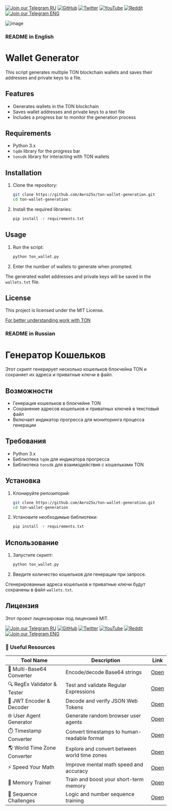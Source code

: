 [![Join our Telegram RU](https://img.shields.io/badge/Telegram-RU-03A500?style=for-the-badge&logo=telegram&logoColor=white&labelColor=blue&color=red)](https://t.me/hidden_coding)
[![GitHub](https://img.shields.io/badge/GitHub-181717?style=for-the-badge&logo=github&logoColor=white)](https://github.com/aero25x)
[![Twitter](https://img.shields.io/badge/Twitter-1DA1F2?style=for-the-badge&logo=x&logoColor=white)](https://x.com/aero25x)
[![YouTube](https://img.shields.io/badge/YouTube-FF0000?style=for-the-badge&logo=youtube&logoColor=white)](https://www.youtube.com/@flaming_chameleon)
[![Reddit](https://img.shields.io/badge/Reddit-FF3A00?style=for-the-badge&logo=reddit&logoColor=white)](https://www.reddit.com/r/HiddenCode/)
[![Join our Telegram ENG](https://img.shields.io/badge/Telegram-EN-03A500?style=for-the-badge&logo=telegram&logoColor=white&labelColor=blue&color=red)](https://t.me/hidden_coding_en)


![image](https://github.com/user-attachments/assets/1e972985-90e3-4532-954f-6fc3b5ba0ab2)



### README in English


# Wallet Generator

This script generates multiple TON blockchain wallets and saves their addresses and private keys to a file.

## Features

- Generates wallets in the TON blockchain
- Saves wallet addresses and private keys to a text file
- Includes a progress bar to monitor the generation process

## Requirements

- Python 3.x
- `tqdm` library for the progress bar
- `tonsdk` library for interacting with TON wallets

## Installation

1. Clone the repository:
    ```sh
    git clone https://github.com/Aero25x/ton-wallet-generation.git
    cd ton-wallet-generation
    ```

2. Install the required libraries:
    ```sh
    pip install -r requirements.txt
    ```

## Usage

1. Run the script:
    ```sh
    python ton_wallet.py
    ```

2. Enter the number of wallets to generate when prompted.

The generated wallet addresses and private keys will be saved in the `wallets.txt` file.

## License

This project is licensed under the MIT License.


[For better understanding work with TON](https://multitools.ovh/base64-decoder/)


### README in Russian


# Генератор Кошельков

Этот скрипт генерирует несколько кошельков блокчейна TON и сохраняет их адреса и приватные ключи в файл.

## Возможности

- Генерация кошельков в блокчейне TON
- Сохранение адресов кошельков и приватных ключей в текстовый файл
- Включает индикатор прогресса для мониторинга процесса генерации

## Требования

- Python 3.x
- Библиотека `tqdm` для индикатора прогресса
- Библиотека `tonsdk` для взаимодействия с кошельками TON

## Установка

1. Клонируйте репозиторий:
    ```sh
    git clone https://github.com/Aero25x/ton-wallet-generation.git
    cd ton-wallet-generation
    ```

2. Установите необходимые библиотеки:
    ```sh
    pip install -r requirements.txt
    ```

## Использование

1. Запустите скрипт:
    ```sh
    python ton_wallet.py
    ```

2. Введите количество кошельков для генерации при запросе.

Сгенерированные адреса кошельков и приватные ключи будут сохранены в файл `wallets.txt`.

## Лицензия

Этот проект лицензирован под лицензией MIT.

[![Join our Telegram RU](https://img.shields.io/badge/Telegram-RU-03A500?style=for-the-badge&logo=telegram&logoColor=white&labelColor=blue&color=red)](https://t.me/hidden_coding)
[![GitHub](https://img.shields.io/badge/GitHub-181717?style=for-the-badge&logo=github&logoColor=white)](https://github.com/aero25x)
[![Twitter](https://img.shields.io/badge/Twitter-1DA1F2?style=for-the-badge&logo=x&logoColor=white)](https://x.com/aero25x)
[![YouTube](https://img.shields.io/badge/YouTube-FF0000?style=for-the-badge&logo=youtube&logoColor=white)](https://www.youtube.com/@flaming_chameleon)
[![Reddit](https://img.shields.io/badge/Reddit-FF3A00?style=for-the-badge&logo=reddit&logoColor=white)](https://www.reddit.com/r/HiddenCode/)
[![Join our Telegram ENG](https://img.shields.io/badge/Telegram-EN-03A500?style=for-the-badge&logo=telegram&logoColor=white&labelColor=blue&color=red)](https://t.me/hidden_coding_en)




### 🔧 Useful Resources

| Tool Name                    | Description                                  | Link                                                             |
| ---------------------------- | -------------------------------------------- | ---------------------------------------------------------------- |
| 🧬 Multi-Base64 Converter    | Encode/decode Base64 strings                 | [Open](https://multitools.ovh/base64-converter/)                 |
| 🔍 RegEx Validator & Tester  | Test and validate Regular Expressions        | [Open](https://multitools.ovh/regex-validator/)                  |
| 🔐 JWT Encoder & Decoder     | Decode and verify JSON Web Tokens            | [Open](https://multitools.ovh/jwt-converter/)                    |
| 🌐 User Agent Generator      | Generate random browser user agents          | [Open](https://multitools.ovh/random-user-agent-generator/)      |
| ⏱️ Timestamp Converter       | Convert timestamps to human-readable format  | [Open](https://multitools.ovh/timestamp/)                        |
| 🌎 World Time Zone Converter | Explore and convert between world time zones | [Open](https://multitools.ovh/world-time-zone/)                  |
| ⚡ Speed Your Math            | Improve mental math speed and accuracy       | [Open](https://multitools.ovh/fast-math/)                       |
| 🧠 Memory Trainer            | Train and boost your short-term memory       | [Open](https://multitools.ovh/memory-trainer/)                   |
| 🔢 Sequence Challenges       | Logic and number sequence training           | [Open](https://multitools.ovh/brain-workout/sequence-challenges) |

